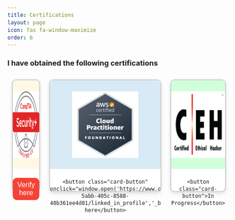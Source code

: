 ```yaml
---
title: Certifications
layout: page 
icon: fas fa-window-maximize
order: 6
---
```

<style>

.certification-container {
  display: flex;
  justify-content: space-around;
}

.card {
  width: 250px;
  height: 250px;
  border: 2px solid #ccc;
  border-radius: 10px;
  text-align: center;
  margin: 10px;
  background: #fff;
  box-shadow: 0 4px 8px rgba(0, 0, 0, 0.1);
}

.card-image {
  border-radius: 10px 10px 0 0;
  height: 200px;
  display: flex;
  align-items: center;
  justify-content: center;
  color: #fff;
  margin-bottom: 20px;
}

.card-image.blue { background-color: #fff8e4; }
.card-image.red { background-color: #d8eaf5; }
.card-image.green { background-color: #d1ffdc; }

.card-title {
  font-size: 18px;
  color: #333;
  margin-bottom: 20px;
}

.card-button {
  background-color: #f44336;
  color: white;
  border: none;
  border-radius: 9px;
  padding: 7px 8px;
  font-size: 16px;
  cursor: pointer;
  outline: none;
  margin-bottom: 20px;
  align-self: center;
}

.card-button:hover {
  background-color: #d32f2f;
}
.img-style {
    max-width: 100%;
    height: 150px;
}
  
</style>

<h3>I have obtained the following certifications</h3>
<div class="certification-container">
  <div class="card">
    <div class="card-image blue">
      <img class="img-style" src="../images/comptia_security.png" alt="Comptia Security+">
    </div>
   <button class="card-button" onclick="window.open('https://www.credly.com/badges/3b4e1349-6760-4a3e-8635-b5aa177fb2ba','_blank');">Verify here</button>
  </div>
  <div class="card">
    <div class="card-image red">
      <img class="img-style" src="../images/aws_cloud.png" alt="AWS Cloud Practitioner">
    </div>
   
    <button class="card-button" onclick="window.open('https://www.credly.com/badges/f0f11634-5abb-405c-8588-40b361ee4d81/linked_in_profile','_blank');">Verify here</button>
  </div>
  <div class="card">
    <div class="card-image green">
      <img class="img-style" src="../images/CEH.png" alt="Certified Ethical Hacker">
    </div>
   
    <button class="card-button">In Progress</button>
  </div>
</div>

